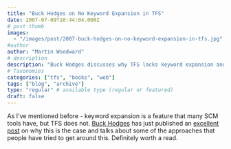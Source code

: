 ```yaml
---
title: "Buck Hodges on No Keyword Expansion in TFS"
date: 2007-07-09T10:44:04.000Z
# post thumb
images:
  - "/images/post/2007-buck-hodges-on-no-keyword-expansion-in-tfs.jpg"
#author
author: "Martin Woodward"
# description
description: "Buck Hodges discusses why TFS lacks keyword expansion and explores alternative approaches users have tried in his insightful blog post."
# Taxonomies
categories: ["tfs", "books", "web"]
tags: ["blog", "archive"]
type: "regular" # available type (regular or featured)
draft: false
---
```


As I've mentioned before - keyword expansion is a feature that many SCM tools have, but TFS does not. [Buck Hodges](http://blogs.msdn.com/buckh/) has just published an [excellent post](http://blogs.msdn.com/buckh/archive/2007/07/07/keyword-expansion-in-tfs.aspx) on why this is the case and talks about some of the approaches that people have tried to get around this. Definitely worth a read.
